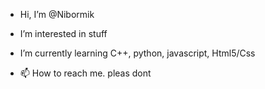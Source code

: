 - Hi, I’m @Nibormik
- I’m interested in stuff
- I’m currently learning C++, python, javascript, Html5/Css

- 📫 How to reach me. pleas dont
